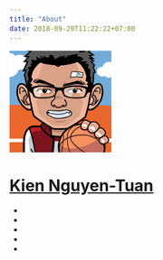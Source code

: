 ```yaml
---
title: "About"
date: 2018-09-20T11:22:22+07:00
---
```


<div class="contact-container">
  <a href="./authors/kiennt/">
    <img src="./authors/kiennt/avatar.png" alt="avatar.png">
    <h1>Kien Nguyen-Tuan</h1>
  </a>
  <ul>
    <li>
      <a href="https://twitter.com/kiennt26">
        <i class="fa fa-twitter"></i>
      </a>
    </li>
    <li>
      <a href="https://github.com/ntk148v">
        <i class="fa fa-github"></i>
      </a>
    </li>
    <li>
      <a href="https://t.me/@kiennt26">
        <i class="fa fa-telegram"></i>
      </a>
    </li>
    <li>
      <a href="https://facebook.com/kiennt2609">
        <i class="fa fa-facebook"></i>
      </a>
    </li>
    <li>
      <a href="mailto: kiennt2609@gmail.com">
        <i class="fa fa-envelope"></i>
      </a>
    </li>
  </ul>
</div>
